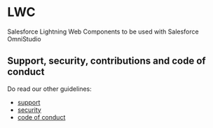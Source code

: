 # LWC
Salesforce Lightning Web Components to be used with Salesforce OmniStudio


## Support, security, contributions and code of conduct

Do read our other guidelines:

- [support](./SUPPORT.md)
- [security](./SECURITY.md)
- [code of conduct](./CODE_OF_CONDUCT.md)
